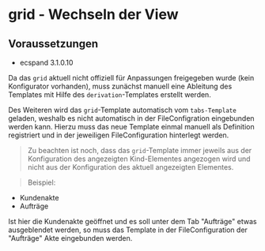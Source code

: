 # grid - Wechseln der View #

## Voraussetzungen ##

* ecspand 3.1.0.10

Da das ``grid`` aktuell nicht offiziell für Anpassungen freigegeben wurde (kein Konfigurator vorhanden), muss 
zunächst manuell eine Ableitung des Templates mit Hilfe des ``derivation``-Templates erstellt werden. 

Des Weiteren wird das ``grid``-Template automatisch vom ``tabs-Template`` geladen, weshalb es nicht automatisch in der
FileConfigration eingebunden werden kann. Hierzu muss das neue Template einmal manuell als Definition registriert und in 
der jeweiligen FileConfiguration hinterlegt werden.

> Zu beachten ist noch, dass das ``grid``-Template immer jeweils aus der Konfiguration
des angezeigten Kind-Elementes angezogen wird und nicht aus der Konfiguration des aktuell angezeigten Elementes.

> Beispiel: 
- Kundenakte
 - Aufträge 
>
Ist hier die Kundenakte geöffnet und es soll unter dem Tab "Aufträge" etwas ausgeblendet werden,
so muss das Template in der FileConfiguration der "Aufträge" Akte eingebunden werden.
 

